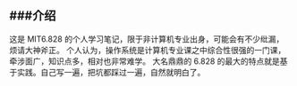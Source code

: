 ###介绍
---
这是 MIT6.828 的个人学习笔记，限于非计算机专业出身，可能会有不少纰漏，烦请大神斧正。
个人认为，操作系统是计算机专业课之中综合性很强的一门课，牵涉面广，知识点多，相对也非常难学。
大名鼎鼎的 6.828 的最大的特点就是基于实践。自己写一遍，把坑都踩过一遍，自然就明白了。
